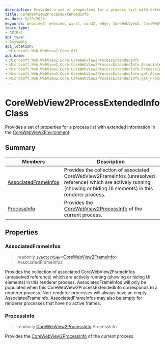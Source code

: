 ```yaml
---
description: Provides a set of properties for a process list with extended information in the CoreWebView2Environment.
title: CoreWebView2ProcessExtendedInfo
ms.date: 9/19/2023
keywords: webview2, webview, winrt, win32, edge, CoreWebView2, CoreWebView2Controller, browser control, edge html, CoreWebView2ProcessExtendedInfo
topic_type:
- APIRef
api_type:
- Assembly
api_location:
- Microsoft.Web.WebView2.Core.dll
api_name:
- Microsoft.Web.WebView2.Core.CoreWebView2ProcessExtendedInfo
- Microsoft.Web.WebView2.Core.CoreWebView2ProcessExtendedInfo.AssociatedFrameInfos
- Microsoft.Web.WebView2.Core.CoreWebView2ProcessExtendedInfo.ProcessInfo
- Microsoft.Web.WebView2.Core.CoreWebView2ProcessExtendedInfo.get_AssociatedFrameInfos
- Microsoft.Web.WebView2.Core.CoreWebView2ProcessExtendedInfo.get_ProcessInfo
---
```


# CoreWebView2ProcessExtendedInfo Class



Provides a set of properties for a process list with extended information in the [CoreWebView2Environment](corewebview2environment.md).

## Summary

Members|Description
--|--
[AssociatedFrameInfos](#associatedframeinfos) | Provides the collection of associated CoreWebView2FrameInfos (unresolved reference) which are actively running (showing or hiding UI elements) in this renderer process.
[ProcessInfo](#processinfo) | Provides the [CoreWebView2ProcessInfo](corewebview2processinfo.md) of the current process.

## Properties

### AssociatedFrameInfos

> readonly  [`IVectorView`](/uwp/api/Windows.Foundation.Collections.IVectorView-1)&lt;[CoreWebView2FrameInfo](corewebview2frameinfo.md)&gt; AssociatedFrameInfos

Provides the collection of associated CoreWebView2FrameInfos (unresolved reference) which are actively running (showing or hiding UI elements) in this renderer process.
AssociatedFrameInfos will only be populated when this CoreWebView2ProcessExtendedInfo corresponds to a renderer process. Non-renderer processes will always have an empty AssociatedFrameInfo. AssociatedFrameInfos may also be empty for renderer processes that have no active frames.

### ProcessInfo

> readonly  [CoreWebView2ProcessInfo](corewebview2processinfo.md) ProcessInfo

Provides the [CoreWebView2ProcessInfo](corewebview2processinfo.md) of the current process.




